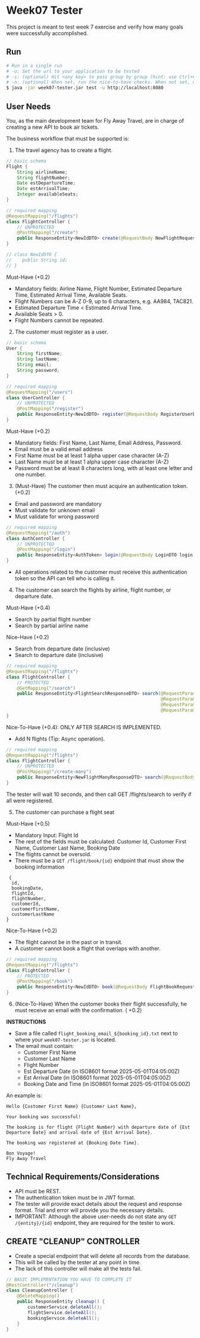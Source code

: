 # Week07 Tester

This project is meant to test week 7 exercise and verify how many goals were successfully accomplished.

## Run

```bash
# Run in a single run
# -u: Set the url to your application to be tested
# -s: (optional) Hit <any key> to pass group by group (hint: use Ctrl+C to quit). If not present, the application will execute in a single run until the end.
# -n: (optional) When set, run the nice-to-have checks. When not set, only the must-have checks will be executed.
$ java -jar week07-tester.jar test -u http://localhost:8080
```

## User Needs

You, as the main development team for Fly Away Travel, are in charge of creating a new API to book air tickets.

The business workflow that must be supported is:

1. The travel agency has to create a flight.

```java
// basic schema
Flight {
    String airlineName;
    String flightNumber;
    Date estDepartureTime;
    Date estArrivalTime;
    Integer availableSeats;
}

// required mapping
@RequestMapping("/flights")
class FlightController {
    // UNPROTECTED
    @PostMapping("/create")
    public ResponseEntity<NewIdDTO> create(@RequestBody NewFlightRequestDTO newFlight) {}
}

// class NewIdDTO {
//    public String id;
// }
```

Must-Have (+0.2)

- Mandatory fields: Airline Name, Flight Number, Estimated Departure Time, Estimated Arrival Time, Available Seats.
- Flight Numbers can be A-Z 0-9, up to 6 characters, e.g. AA984, TAC821.
- Estimated Departure Time < Estimated Arrival Time.
- Available Seats > 0.
- Flight Numbers cannot be repeated.

2. The customer must register as a user.

```java
// basic schema
User {
    String firstName;
    String lastName;
    String email;
    String password;
}

// required mapping
@RequestMapping("/users")
class UserController {
    // UNPROTECTED
    @PostMapping("/register")
    public ResponseEntity<NewIdDTO> register(@RequestBody RegisterUserDTO newUser) {}
}
```

Must-Have (+0.2)

- Mandatory fields: First Name, Last Name, Email Address, Password.
- Email must be a valid email address
- First Name must be at least 1 alpha upper case character (A-Z)
- Last Name must be at least 1 alpha upper case character (A-Z)
- Password must be at least 8 characters long, with at least one letter and one number.

3. (Must-Have) The customer then must acquire an authentication token. (+0.2)

- Email and password are mandatory
- Must validate for unknown email
- Must validate for wrong password

```java
// required mapping
@RequestMapping("/auth")
class AuthController {
    // UNPROTECTED
    @PostMapping("/login")
    public ResponseEntity<AuthToken> login(@RequestBody LoginDTO login) {}
}
```

- All operations related to the customer must receive this authentication token so the API can tell who is calling it.

4. The customer can search the flights by airline, flight number, or departure date.

Must-Have (+0.4)

- Search by partial flight number
- Search by partial airline name

Nice-Have (+0.2)

- Search from departure date (inclusive)
- Search to departure date (inclusive)

```java
// required mapping
@RequestMapping("/flights")
class FlightController {
    // PROTECTED
    @GetMapping("/search")
    public ResponseEntity<FlightSearchResponseDTO> search(@RequestParam String flightNumber,
                                                          @RequestParam String airlineName,
                                                          @RequestParam String estDepartureTimeFrom,
                                                          @RequestParam String estDepartureTimeTo) {}
}
```

Nice-To-Have (+0.4): ONLY AFTER SEARCH IS IMPLEMENTED.

- Add N flights (Tip: Async operation).

```java
// required mapping
@RequestMapping("/flights")
class FlightController {
    // UNPROTECTED
    @PostMapping("/create-many")
    public ResponseEntity<NewFlightManyResponseDTO> search(@RequestBody NewFlightManyRequestDTO requestDTO) {}
}
```

The tester will wait 10 seconds, and then call GET /flights/search to verify if all were registered.

5. The customer can purchase a flight seat

Must-Have (+0.5)

- Mandatory Input: Flight Id
- The rest of the fields must be calculated: Customer Id, Customer First Name, Customer Last Name, Booking Date
- The flights cannot be oversold.
- There must be a `GET /flight/book/{id}` endpoint that must show the booking information

```
 {
  id,
  bookingDate,
  flightId,
  flightNumber,
  customerId,
  customerFirstName,
  customerLastName
}
```

Nice-To-Have (+0.2)

- The flight cannot be in the past or in transit.
- A customer cannot book a flight that overlaps with another.

```java
// required mapping
@RequestMapping("/flights")
class FlightController {
    // PROTECTED
    @PostMapping("/book")
    public ResponseEntity<NewIdDTO> book(@RequestBody FlightBookRequestDTO requestDTO) {}
}
```

6. (Nice-To-Have) When the customer books their flight successfully, he must receive an email with the confirmation. (
   +0.2)

**INSTRUCTIONS**

- Save a file called `flight_booking_email_${booking_id}.txt` next to where your `week07-tester.jar` is located.
- The email must contain:
    - Customer First Name
    - Customer Last Name
    - Flight Number
    - Est Departure Date (in ISO8601 format 2025-05-01T04:05:00Z)
    - Est Arrival Date (in ISO8601 format 2025-05-01T04:05:00Z)
    - Booking Date and Time (in ISO8601 format 2025-05-01T04:05:00Z)

An example is:

```
Hello {Customer First Name} {Customer Last Name},

Your booking was successful! 

The booking is for flight {Flight Number} with departure date of {Est Departure Date} and arrival date of {Est Arrival Date}.

The booking was registered at {Booking Date Time}.

Bon Voyage!
Fly Away Travel
```

## Technical Requirements/Considerations

- API must be REST.
- The authentication token must be in JWT format.
- The tester will provide exact details about the request and response format. Trial and error will provide you the
  necessary details.
- IMPORTANT: Although the above user-needs do not state any `GET /{entity}/{id}` endpoint, they are required for the
  tester to work.

## CREATE "CLEANUP" CONTROLLER

- Create a special endpoint that will delete all records from the database.
- This will be called by the tester at any point in time.
- The lack of this controller will make all the tests fail.

```java
// BASIC IMPLEMENTATION YOU HAVE TO COMPLETE IT
@RestController("/cleanup")
class CleanupController {
    @DeleteMapping()
    public ResponseEntity cleanup() {
        customerService.deleteAll();
        flightService.deleteAll();
        bookingService.deleteAll();
    }
}
```
